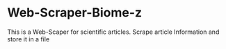 # Web-Scraper-Biome-z
This is a Web-Scaper for scientific articles. Scrape article Information and store it in a file
